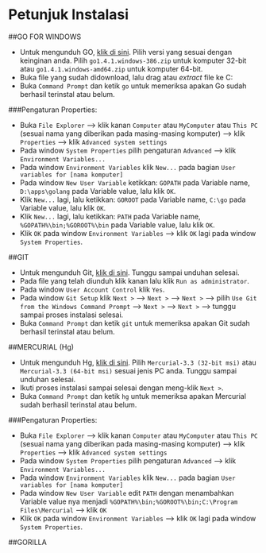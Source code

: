 # Petunjuk Instalasi

##GO FOR WINDOWS

* Untuk mengunduh GO, [klik di sini](https://golang.org/dl/). Pilih versi yang sesuai dengan keinginan anda. Pilih `go1.4.1.windows-386.zip` untuk komputer 32-bit atau `go1.4.1.windows-amd64.zip` untuk komputer 64-bit.
* Buka file yang sudah didownload, lalu drag atau *extract* file ke C:
* Buka `Command Prompt` dan ketik `go` untuk memeriksa apakan Go sudah berhasil terinstal atau belum.

###Pengaturan Properties:

* Buka `File Explorer` --> klik kanan `Computer` atau `MyComputer` atau `This PC` (sesuai nama yang diberikan pada masing-masing komputer) --> klik `Properties` --> klik `Advanced system settings`
* Pada window `System Properties` pilih pengaturan `Advanced` --> klik `Environment Variables...`
* Pada window `Environment Variables` klik `New...` pada bagian `User variables for [nama komputer]`
* Pada window `New User Variable` ketikkan: `GOPATH` pada Variable name, `D:\apps\golang` pada Variable value, lalu klik `OK`.
* Klik `New...` lagi, lalu ketikkan: `GOROOT` pada Variable name, `C:\go` pada Variable value, lalu klik `OK`.
* Klik `New...` lagi, lalu ketikkan: `PATH` pada Variable name, `%GOPATH%\bin;%GOROOT%\bin` pada Variable value, lalu klik `OK`.
* Klik `OK` pada window `Environment Variables` --> klik `OK` lagi pada window `System Properties`.

##GIT

* Untuk mengunduh Git, [klik di sini](http://git-scm.com/download/win). Tunggu sampai unduhan selesai.
* Pada file yang telah diunduh klik kanan lalu klik `Run as administrator`.
* Pada window `User Account Control` klik `Yes`.
* Pada window `Git Setup` klik `Next >` --> `Next >` --> `Next >` --> pilih `Use Git from the Windows Command Prompt` --> `Next >` --> `Next >` --> tunggu sampai proses instalasi selesai.
* Buka `Command Prompt` dan ketik `git` untuk memeriksa apakan Git sudah berhasil terinstal atau belum.

##MERCURIAL (Hg)

* Untuk mengunduh Hg, [klik di sini](http://mercurial.selenic.com/wiki/Download). Pilih `Mercurial-3.3 (32-bit msi)` atau `Mercurial-3.3 (64-bit msi)` sesuai jenis PC anda. Tunggu sampai unduhan selesai.
* Ikuti proses instalasi sampai selesai dengan meng-klik `Next >`.
* Buka `Command Prompt` dan ketik `hg` untuk memeriksa apakan Mercurial sudah berhasil terinstal atau belum.

###Pengaturan Properties:

* Buka `File Explorer` --> klik kanan `Computer` atau `MyComputer` atau `This PC` (sesuai nama yang diberikan pada masing-masing komputer) --> klik `Properties` --> klik `Advanced system settings`
* Pada window `System Properties` pilih pengaturan `Advanced` --> klik `Environment Variables...`
* Pada window `Environment Variables` klik `New...` pada bagian `User variables for [nama komputer]`
* Pada window `New User Variable` edit `PATH` dengan menambahkan Variable value nya menjadi `%GOPATH%\bin;%GOROOT%\bin;C:\Program Files\Mercurial` --> klik `OK`
* Klik `OK` pada window `Environment Variables` --> klik `OK` lagi pada window `System Properties`.

##GORILLA




